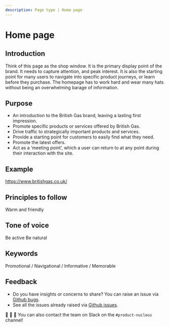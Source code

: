 ```yaml
---
description: Page type | Home page
---
```


# Home page

## Introduction

Think of this page as the shop window. It is the primary display point of the brand. It needs to capture attention, and peak interest. It is also the starting point for many users to navigate into specific product journeys, or learn before they purchase. The homepage has to work hard and wear many hats without being an overwhelming barage of information.

## Purpose

- An introduction to the British Gas brand, leaving a lasting first impression.
- Promote specific products or services offered by British Gas.
- Drive traffic to strategically important products and services.
- Provide a starting point for customers to easily find what they need.
- Promote the latest offers.
- Act as a ‘meeting point’, which a user can return to at any point during their interaction with the site.

## Example

https://www.britishgas.co.uk/

## Principles to follow

Warm and friendly

## Tone of voice

Be active Be natural

## Keywords

Promotional / Navigational / Informative / Memorable

## Feedback

* Do you have insights or concerns to share? You can raise an issue via [Github bugs](https://github.com/ConnectedHomes/nucleus/issues/new?assignees=&labels=Bug&template=a--bug-report.md&title=[bug]%20[page-type-home]).
* See all the issues already raised via [Github issues](https://github.com/connectedHomes/nucleus/issues?utf8=%E2%9C%93&q=is%3Aopen+is%3Aissue+label%3ABug+[page-type-home]).

💩 🎉 🦄 You can also contact the team on Slack on the `#product-nucleus` channel!
